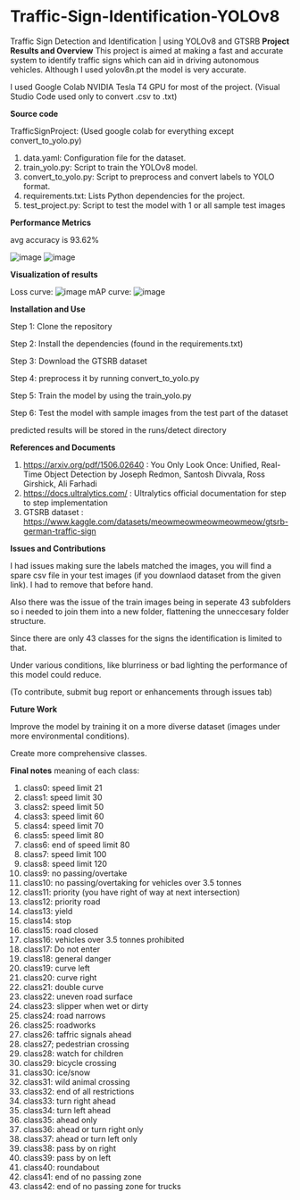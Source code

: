 # Traffic-Sign-Identification-YOLOv8
Traffic Sign Detection and Identification | using YOLOv8 and GTSRB
**Project Results and Overview**
This project is aimed at making a fast and accurate system to identify traffic signs which can aid in driving autonomous vehicles. 
Although I used yolov8n.pt the model is very accurate.

I used Google Colab NVIDIA Tesla T4 GPU for most of the project. (Visual Studio Code used only to convert .csv to .txt)

**Source code**

TrafficSignProject: (Used google colab for everything except convert_to_yolo.py)
1) data.yaml: Configuration file for the dataset.
2) train_yolo.py: Script to train the YOLOv8 model.
3) convert_to_yolo.py: Script to preprocess and convert labels to YOLO format.
4) requirements.txt: Lists Python dependencies for the project.
5) test_project.py: Script to test the model with 1 or all sample test images 
   
**Performance Metrics**

avg accuracy is 93.62%

![image](https://github.com/user-attachments/assets/63da220e-e539-4cfd-9e6a-3dfc280d92b2)
![image](https://github.com/user-attachments/assets/f21b136a-d975-495f-9098-0312f763a8d0)

   
**Visualization of results**

Loss curve:
![image](https://github.com/user-attachments/assets/06d96ae1-f4e8-4eb8-97e5-231ecc7b9eec)
mAP curve:
![image](https://github.com/user-attachments/assets/03631435-3498-4db3-afeb-ae23b029ad1e)

**Installation and Use**

Step 1: Clone the repository

Step 2: Install the dependencies (found in the requirements.txt)

Step 3: Download the GTSRB dataset

Step 4: preprocess it by running convert_to_yolo.py

Step 5: Train the model by using the train_yolo.py

Step 6: Test the model with sample images from the test part of the dataset

predicted results will be stored in the runs/detect directory

**References and Documents**

1) https://arxiv.org/pdf/1506.02640 : You Only Look Once: Unified, Real-Time Object Detection by Joseph Redmon, Santosh Divvala, Ross Girshick, Ali Farhadi
2) https://docs.ultralytics.com/ : Ultralytics official documentation for step to step implementation
3) GTSRB dataset : https://www.kaggle.com/datasets/meowmeowmeowmeowmeow/gtsrb-german-traffic-sign
   
**Issues and Contributions**

I had issues making sure the labels matched the images, you will find a spare csv file in your test images (if you downlaod dataset from the given link). I had to remove that before hand. 

Also there was the issue of the train images being in seperate 43 subfolders so i needed to join them into a new folder, flattening the unneccesary folder structure.

Since there are only 43 classes for the signs the identification is limited to that.

Under various conditions, like blurriness or bad lighting the performance of this model could reduce.

(To contribute, submit bug report or enhancements through issues tab)

**Future Work**

Improve the model by training it on a more diverse dataset (images under more environmental conditions).

Create more comprehensive classes.






**Final notes**
meaning of each class:
1) class0: speed limit 21
2) class1: speed limit 30
3) class2: speed limit 50
4) class3: speed limit 60
5) class4: speed limit 70
6) class5: speed limit 80
7) class6: end of speed limit 80
8) class7: speed limit 100
9) class8: speed limit 120
10) class9: no passing/overtake
11) class10: no passing/overtaking for vehicles over 3.5 tonnes
12) class11: priority (you have right of way at next intersection)
13) class12: priority road
14) class13: yield
15) class14: stop
16) class15: road closed
17) class16: vehicles over 3.5 tonnes prohibited
18) class17: Do not enter
19) class18: general danger
20) class19: curve left
21) class20: curve right
22) class21: double curve
23) class22: uneven road surface
24) class23: slipper when wet or dirty
25) class24: road narrows
26) class25: roadworks
27) class26: taffric signals ahead
28) class27; pedestrian crossing
29) class28: watch for children 
30) class29: bicycle crossing
31) class30: ice/snow
32) class31: wild animal crossing
33) class32: end of all restrictions
34) class33: turn right ahead
35) class34: turn left ahead
36) class35: ahead only
37) class36: ahead or turn right only
38) class37: ahead or turn left only
39) class38: pass by on right
40) class39: pass by on left
41) class40: roundabout
42) class41: end of no passing zone
43) class42: end of no passing zone for trucks



